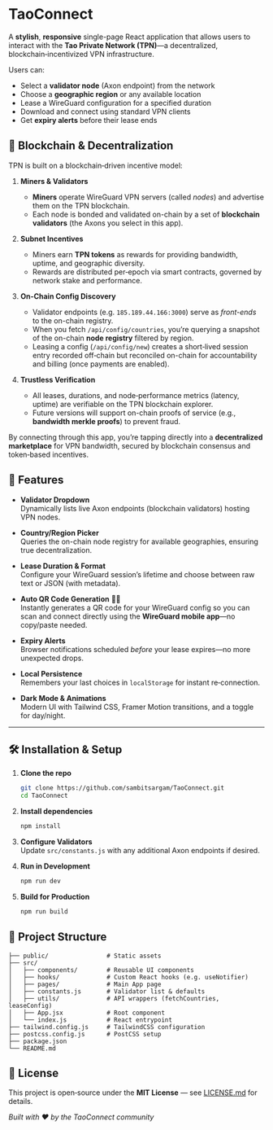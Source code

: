 
# TaoConnect

A **stylish**, **responsive** single-page React application that allows users to interact with the **Tao Private Network (TPN)**—a decentralized, blockchain‑incentivized VPN infrastructure.  

Users can:
- Select a **validator node** (Axon endpoint) from the network
- Choose a **geographic region** or any available location
- Lease a WireGuard configuration for a specified duration
- Download and connect using standard VPN clients
- Get **expiry alerts** before their lease ends

## 📖 Blockchain & Decentralization

TPN is built on a blockchain‑driven incentive model:  

1. **Miners & Validators**  
   - **Miners** operate WireGuard VPN servers (called _nodes_) and advertise them on the TPN blockchain.  
   - Each node is bonded and validated on-chain by a set of **blockchain validators** (the Axons you select in this app).

2. **Subnet Incentives**  
   - Miners earn **TPN tokens** as rewards for providing bandwidth, uptime, and geographic diversity.  
   - Rewards are distributed per‑epoch via smart contracts, governed by network stake and performance.

3. **On‑Chain Config Discovery**  
   - Validator endpoints (e.g. `185.189.44.166:3000`) serve as _front-ends_ to the on-chain registry.  
   - When you fetch `/api/config/countries`, you’re querying a snapshot of the on-chain **node registry** filtered by region.  
   - Leasing a config (`/api/config/new`) creates a short‑lived session entry recorded off‑chain but reconciled on-chain for accountability and billing (once payments are enabled).

4. **Trustless Verification**  
   - All leases, durations, and node‑performance metrics (latency, uptime) are verifiable on the TPN blockchain explorer.  
   - Future versions will support on-chain proofs of service (e.g., **bandwidth merkle proofs**) to prevent fraud.

By connecting through this app, you’re tapping directly into a **decentralized marketplace** for VPN bandwidth, secured by blockchain consensus and token‑based incentives.


## 🚀 Features

- **Validator Dropdown**  
  Dynamically lists live Axon endpoints (blockchain validators) hosting VPN nodes.

- **Country/Region Picker**  
  Queries the on-chain node registry for available geographies, ensuring true decentralization.

- **Lease Duration & Format**  
  Configure your WireGuard session’s lifetime and choose between raw text or JSON (with metadata).

- **Auto QR Code Generation** 🧾📱  
  Instantly generates a QR code for your WireGuard config so you can scan and connect directly using the **WireGuard mobile app**—no copy/paste needed.

- **Expiry Alerts**  
  Browser notifications scheduled _before_ your lease expires—no more unexpected drops.

- **Local Persistence**  
  Remembers your last choices in `localStorage` for instant re‑connection.

- **Dark Mode & Animations**  
  Modern UI with Tailwind CSS, Framer Motion transitions, and a toggle for day/night.

---

## 🛠️ Installation & Setup

1. **Clone the repo**
   ```bash
   git clone https://github.com/sambitsargam/TaoConnect.git
   cd TaoConnect
   ```

2. **Install dependencies**
   ```bash
   npm install
   ```

3. **Configure Validators**  
   Update `src/constants.js` with any additional Axon endpoints if desired.

4. **Run in Development**
   ```bash
   npm run dev   
   ```

5. **Build for Production**
   ```bash
   npm run build
   ```

## 📂 Project Structure
```
├── public/                # Static assets
├── src/
│   ├── components/        # Reusable UI components
│   ├── hooks/             # Custom React hooks (e.g. useNotifier)
│   ├── pages/             # Main App page
│   ├── constants.js       # Validator list & defaults
│   ├── utils/             # API wrappers (fetchCountries, leaseConfig)
│   ├── App.jsx            # Root component
│   └── index.js           # React entrypoint
├── tailwind.config.js     # TailwindCSS configuration
├── postcss.config.js      # PostCSS setup
├── package.json
└── README.md
```

## 📜 License

This project is open‑source under the **MIT License** — see [LICENSE.md](LICENSE.md) for details.


*Built with ❤️ by the TaoConnect community*
